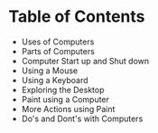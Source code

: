 # Table of Contents

- Uses of Computers
- Parts of Computers
- Computer Start up and Shut down
- Using a Mouse
- Using a Keyboard
- Exploring the Desktop
- Paint using a Computer
- More Actions using Paint
- Do's and Dont's with Computers